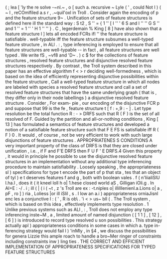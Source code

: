 ( ; lea [ 'ly the re solve -~nl.~ , o [ such a. recursive ~ Lyle ( ' , could Not I ) ( ~ l , reCOmlfiled a.s r , .~quiI'oxl in Troll . 
Consider again the encoding of p and the feature structure 9~ . 
Unification of sets of feature structures is defined here ill the standard way : S t2 , S '' = { 1 '' [ I '' ' 6 S and l '' '' G S '' and 1 '' = 1 '' ' H 1 '' '' } . 
C , legerdemain % King [ 8 ] have also shown that a feature structure l ] lets all encoded FCRs ifl '' the feature structure is satisfiable . 
well-typable iff the feature structure subsumes a well-typed feature structure , in ALl . : , type inferencing is employed to ensure that all feature structures are well-typable -- in fact , all feature structures are well typed . 
We write fS , ~vf8 and 'D~ . ) c $ for the collections of feature structures , resolved feature structures and disjunctive resolved feature structures respectively . 
By contrast , the Troll system described in this paper has an effective algorithm f < > r deciding well-formedness , which is based on the idea of efficiently representing disjunctive possibilities within the feature structure , Call a well-typed feature structure in which all nodes are labeled with species a resolved feature structure and call a set of resolved feature structures that have the same underlying graph ( that is , they differ only in their node labellings ) a disjunctive resolved feature structure . 
Consider , For exam- pie , our encoding of the disjunctive FCR p and suppose that 99 is the fe , feature structure t [ f : +,9 : - ] . 
Let type resolution be the total function R : - > DRFS such that R ( F ) is the set of all resolved of F. Guided by the partition and all-or-nothing conditions , King [ 13 ] has formulated a semantics of feature structures and developed a notion of a satisfiable feature structure such that F E FS is satisfiable iff R ( F ) 0 . 
It would , of course , not be very efficient to work with such large disjunctions of feature structures . 
APPROPRIATENES S CONDITIONS A very important property of the class of DRFS is that they are closed under unification , i.e. , if F and F'E DRFS then F U F ' E DRFS.4 Given this property , it would in principle he possible to use the disjunctive resolved feature structures in an implementation without any additional type inferencing procedure to maintain satisfiability . 
Loosely speaking , the appropriateness sl ) specifications for type t encode the part of p that sta , tes that an object of tyl ) e t deserves features f and g , both with boolean vales . 
f ( n'liialiSlU I.ha.l , does it ( it kneel loll h o|  1.hese closed world aS , Gilligan iOli.g . In AI+E : -/ . 
i ; ill ( | ( i ( ~t , z 's Troll are ex : -t.niples o| illilllenienl.a.Lions o| a , pF , ro ] ) ria , Loliess |or ill iSlil , s . l low an a.i ) appropriateness orniaJisnl enc les a conjunctive I : ( ' , R is ob\ . 'i < > us~ bll ( . 
The Troll system , which is based on this idea , effectively implements type resolution . 
1 Unlike previous systems such as ALl , : , Troll does not employ any type inferencing inste~M , a , limited amount of named disjunction ( [ 1 1 ] , [ 12 ] , [ 6 ] ) is introduced to record type resolved u son possibilities . 
This strategy actually apl ) appropriateness conditions in some cases in which a. type in-ferencing strategy would fail l ) 'inMly , in §4 , we discuss the possibilities for genera Lizzie this ample roach to handle a bro~Mer ringer of constraints including constraints inw ) ling ties . 
THE CORRECT AND EFFICIENT IMPLEMENTATION OF APPROPRIATENESS SPECIFICATIONS FOR TYPED FEATURE STRUCTURES 